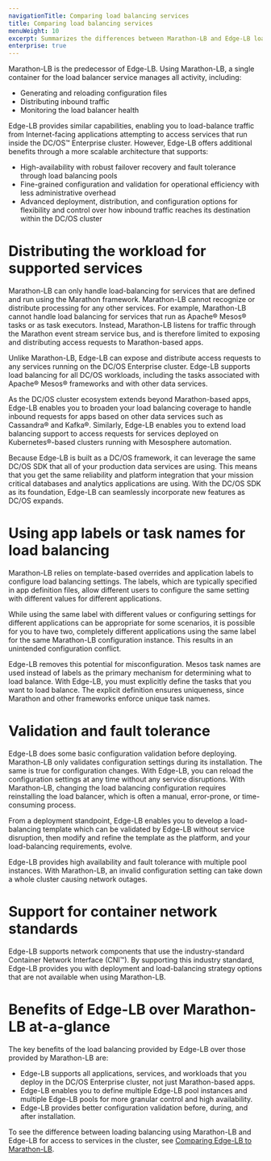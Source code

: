 ```yaml
---
navigationTitle: Comparing load balancing services
title: Comparing load balancing services
menuWeight: 10
excerpt: Summarizes the differences between Marathon-LB and Edge-LB load balancing services
enterprise: true
---
```


Marathon-LB is the predecessor of Edge-LB. Using Marathon-LB, a single container for the load balancer service manages all activity, including:
- Generating and reloading configuration files
- Distributing inbound traffic
- Monitoring the load balancer health

Edge-LB provides similar capabilities, enabling you to load-balance traffic from Internet-facing applications attempting to access services that run inside the DC/OS&trade; Enterprise cluster. However, Edge-LB offers additional benefits through a more scalable architecture that supports:
- High-availability with robust failover recovery and fault tolerance through load balancing pools
- Fine-grained configuration and validation for operational efficiency with less administrative overhead
- Advanced deployment, distribution, and configuration options for flexibility and control over how inbound traffic reaches its destination within the DC/OS cluster

# Distributing the workload for supported services
Marathon-LB can only handle load-balancing for services that are defined and run using the Marathon framework. Marathon-LB cannot recognize or distribute processing for any other services. For example, Marathon-LB cannot handle load balancing for services that run as Apache&reg; Mesos&reg; tasks or as task executors. Instead, Marathon-LB listens for traffic through the Marathon event stream service bus, and is therefore limited to exposing and distributing access requests to Marathon-based apps.

Unlike Marathon-LB, Edge-LB can expose and distribute access requests to any services running on the DC/OS Enterprise cluster. Edge-LB supports load balancing for all DC/OS workloads, including the tasks associated with Apache&reg; Mesos&reg; frameworks and with other data services.

As the DC/OS cluster ecosystem extends beyond Marathon-based apps, Edge-LB enables you to broaden your load balancing coverage to handle inbound requests for apps based on other data services such as Cassandra&reg; and Kafka&reg;. Similarly, Edge-LB enables you to extend load balancing support to access requests for services deployed on Kubernetes&reg;-based clusters running with Mesosphere automation.

Because Edge-LB is built as a DC/OS framework, it can leverage the same DC/OS SDK that all of your production data services are using. This means that you get the same reliability and platform integration that your mission critical databases and analytics applications are using. With the DC/OS SDK as its foundation, Edge-LB can seamlessly incorporate new features as DC/OS expands.

# Using app labels or task names for load balancing
Marathon-LB relies on template-based overrides and application labels to configure load balancing settings. The labels, which are typically specified in app definition files, allow different users to configure the same setting with different values for different applications.

While using the same label with different values or configuring settings for different applications can be appropriate for some scenarios, it is possible for you to have two, completely different applications using the same label for the same Marathon-LB configuration instance. This results in an unintended configuration conflict.

Edge-LB removes this potential for misconfiguration. Mesos task names are used instead of labels as the primary mechanism for determining what to load balance. With Edge-LB, you must explicitly define the tasks that you want to load balance. The explicit definition ensures uniqueness, since Marathon and other frameworks enforce unique task names.

# Validation and fault tolerance
Edge-LB does some basic configuration validation before deploying. Marathon-LB only validates configuration settings during its installation. The same is true for configuration changes. With Edge-LB, you can reload the configuration settings at any time without any service disruptions. With Marathon-LB, changing the load balancing configuration requires reinstalling the load balancer, which is often a manual, error-prone, or time-consuming process.

From a deployment standpoint, Edge-LB enables you to develop a load-balancing template which can be validated by Edge-LB without service disruption, then modify and refine the template as the platform, and your load-balancing requirements, evolve.

Edge-LB provides high availability and fault tolerance with multiple pool instances. With Marathon-LB, an invalid configuration setting can take down a whole cluster causing network outages.

# Support for container network standards
Edge-LB supports network components that use the industry-standard Container Network Interface (CNI&trade;). By supporting this industry standard, Edge-LB provides you with deployment and load-balancing strategy options that are not available when using Marathon-LB.

# Benefits of Edge-LB over Marathon-LB at-a-glance
The key benefits of the load balancing provided by Edge-LB over those provided by Marathon-LB are: 
* Edge-LB supports all applications, services, and workloads that you deploy in the DC/OS Enterprise cluster, not just Marathon-based apps.
* Edge-LB enables you to define multiple Edge-LB pool instances and multiple Edge-LB pools for more granular control and high availability.
* Edge-LB provides better configuration validation before, during, and after installation.

To see the difference between loading balancing using Marathon-LB and Edge-LB for access to services in the cluster, see [Comparing Edge-LB to Marathon-LB](/mesosphere/dcos/services/edge-lb/1.5/getting-started/edge-lb-mlb-example/).
